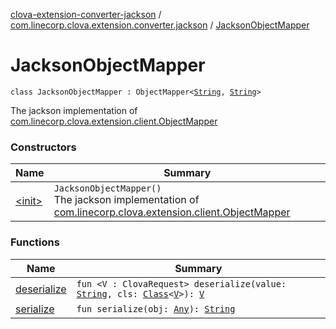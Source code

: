 [clova-extension-converter-jackson](../../index.md) / [com.linecorp.clova.extension.converter.jackson](../index.md) / [JacksonObjectMapper](./index.md)

# JacksonObjectMapper

`class JacksonObjectMapper : ObjectMapper<`[`String`](https://kotlinlang.org/api/latest/jvm/stdlib/kotlin/-string/index.html)`, `[`String`](https://kotlinlang.org/api/latest/jvm/stdlib/kotlin/-string/index.html)`>`

The jackson implementation of [com.linecorp.clova.extension.client.ObjectMapper](#)

### Constructors

| Name | Summary |
|---|---|
| [&lt;init&gt;](-init-.md) | `JacksonObjectMapper()`<br>The jackson implementation of [com.linecorp.clova.extension.client.ObjectMapper](#) |

### Functions

| Name | Summary |
|---|---|
| [deserialize](deserialize.md) | `fun <V : ClovaRequest> deserialize(value: `[`String`](https://kotlinlang.org/api/latest/jvm/stdlib/kotlin/-string/index.html)`, cls: `[`Class`](http://docs.oracle.com/javase/6/docs/api/java/lang/Class.html)`<`[`V`](deserialize.md#V)`>): `[`V`](deserialize.md#V) |
| [serialize](serialize.md) | `fun serialize(obj: `[`Any`](https://kotlinlang.org/api/latest/jvm/stdlib/kotlin/-any/index.html)`): `[`String`](https://kotlinlang.org/api/latest/jvm/stdlib/kotlin/-string/index.html) |
